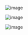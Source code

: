 
![image](https://github.com/user-attachments/assets/b5816538-bbe4-4993-b5d3-318f2e440a04)

![image](https://github.com/user-attachments/assets/fa0de819-c6a8-4c15-8d74-05c60316acb2)

![image](https://github.com/user-attachments/assets/b323154f-d589-4db8-89f8-1234b009fe02)
